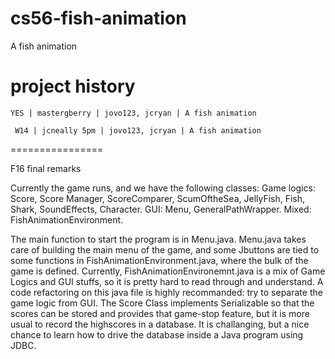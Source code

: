 cs56-fish-animation
===================

A fish animation

project history
===============
```
YES | mastergberry | jovo123, jcryan | A fish animation
```
```
 W14 | jcneally 5pm | jovo123, jcryan | A fish animation
```
================

F16 final remarks

Currently the game runs, and we have the following classes:
Game logics: Score, Score Manager, ScoreComparer, ScumOftheSea, JellyFish, Fish, Shark, SoundEffects, Character.
GUI: Menu, GeneralPathWrapper.
Mixed: FishAnimationEnvironment.


The main function to start the program is in Menu.java. Menu.java takes care of building the main menu of the game, and some Jbuttons are tied to some functions in FishAnimationEnvironment.java, where the bulk of the game is defined. Currently, FishAnimationEnvironemnt.java is a mix of Game Logics and GUI stuffs, so it is pretty hard to read through and understand. A code refactoring on this java file is highly recommanded: try to separate the game logic from GUI. The Score Class implements Serializable so that the scores can be stored and provides that game-stop feature, but it is more usual to record the highscores in a database. It is challanging, but a nice chance to learn how to drive the database inside a Java program using JDBC. 
